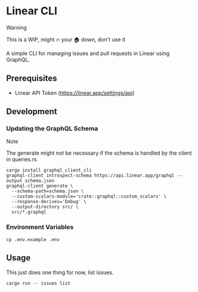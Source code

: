 # Linear CLI

> [!WARNING]
> This is a WIP, might 🔥 your 🏠 down, don't use it

A simple CLI for managing issues and pull requests in Linear using GraphQL.

## Prerequisites

- Linear API Token (https://linear.app/settings/api)

## Development

### Updating the GraphQL Schema

> [!NOTE]
> The generate might not be necessary if the schema is handled by the client in queries.rs

```shell
cargo install graphql_client_cli
graphql-client introspect-schema https://api.linear.app/graphql --output schema.json
graphql-client generate \
  --schema-path=schema.json \
  --custom-scalars-module='crate::graphql::custom_scalars' \
  --response-derives='Debug' \
  --output-directory src/ \
  src/*.graphql
```

### Environment Variables

```shell
cp .env.example .env
```

## Usage

This just does one thing for now, list issues.

```shell
cargo run -- issues list
```